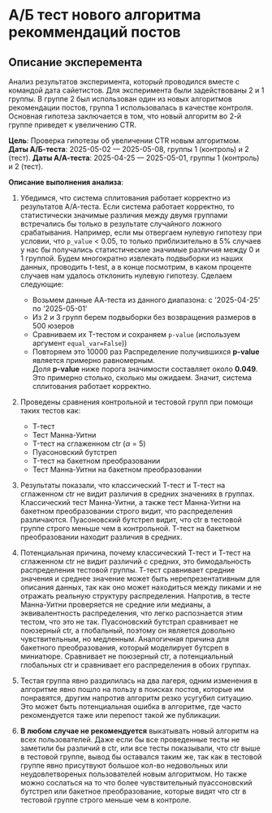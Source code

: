 # А/Б тест нового алгоритма рекоммендаций постов

## Описание эксперемента 

Анализ результатов эксперимента, который проводился вместе с командой дата сайетистов.
Для эксперимента были задействованы 2 и 1 группы. В группе 2 был использован один из новых алгоритмов рекомендации постов, группа 1 использовалась в качестве контроля.
Основная гипотеза заключается в том, что новый алгоритм во 2-й группе приведет к увеличению CTR. 

**Цель**: Проверка гипотезы об увеличении CTR новым алгоритмом.  
**Даты А/Б-теста**: 2025-05-02 — 2025-05-08, группы 1 (контроль) и 2 (тест).
**Даты А/А-теста**: 2025-04-25 — 2025-05-01, группы 1 (контроль) и 2 (тест).

**Описание выполнения анализа**:
1. Убедимся, что система сплитования работает корректно из результатов А/А-теста. Если система работает корректно, то статистически значимые различия между двумя группами встречались бы только в результате случайного ложного срабатывания. Например, если мы отвергаем нулевую гипотезу при условии, что `p_value` < 0.05, то только приблизительно в 5% случаев у нас бы получались статистические значимые различия между 0 и 1 группой. Будем многократно извлекать подвыборки из наших данных, проводить t-test, а в конце посмотрим, в каком проценте случаев нам удалось отклонить нулевую гипотезу. Сделаем следующие:
    -  Возьмем данные АА-теста из данного диапазона: с '2025-04-25' по '2025-05-01'
    -  Из 2 и 3 групп берем подвыборки без возвращения размеров в 500 юзеров
    -  Сравниваем их T-тестом и сохраняем `p-value` (используем аргумент `equal_var=False`))
    -  Повторяем это 10000 раз
Распределение получившихся **p-value** является примерно равномерным.  
Доля **p-value** ниже порога значимости составляет около **0.049**.  
Это примерно столько, сколько мы ожидаем. Значит, система сплитования 
работает корректно.

2. Проведены сравнения контрольной и тестовой групп при помощи таких тестов как:
   - Т-тест
   - Тест Манна-Уитни
   - T-тест на сглаженном ctr ($\alpha$ = 5)
   - Пуасоновский бутстреп
   - T-тест на бакетном преобразовании 
   - Тест Манна-Уитни на бакетном преобразовании
3. Результаты показали, что классический Т-тест и Т-тест на сглаженном ctr не видит различия в средних значениях в группах. Классический тест Манна-Уитни, а также тест Манна-Уитни на бакетном преобразовании строго видит, что распределения различаются. Пуасоновский бутстреп видит, что ctr в тестовой группе строго меньше чем в контрольной. Т-тест на бакетном преобразовании находит различия в средних.
4. Потенциальная причина, почему классический Т-тест и Т-тест на сглаженном ctr не видит различий с средних, это бимодальность распределения тестовой группы. Т-тест сравнивает средние значения и среднее значение может быть нерепрезентативным для описания данных, так как оно может находиться между пиками и не отражать реальную структуру распределения. Напротив, в тесте Манна-Уитни проверяется не средние или медианы, а эквивалентность распределения, что легко распознается этим тестом, что это не так. Пуасоновский бутстрап сравнивает не поюзерный ctr, а глобальный, поэтому он является довольно чувствительным, но медленным. Аналогичная причина для бакетного преобразования, который моделирует бутсреп в миниатюре. Сравнивает не поюзерный ctr, а потенциальный глобальных ctr и сравнивает его распределения в обоих группах.
5. Тестая группа явно раздилилась на два лагеря, одним изменения в алгоритме явно пошло на пользу в поисках постов, которые им понравятся, другим напротив алгоритм резко усугубил ситуацию. Это может быть потенциальная ошибка в алгоритме, где часто рекомендуется таже или перепост такой же публикации. 
6. **В любом случае не рекомендуется** выкатывать новый алгоритм на всех пользователей. Даже если бы все проведенные тесты не заметили бы различий в ctr, или все тесты показывали, что ctr выше в тестовой группе, вывод бы оставался таким же, так как в тестовой группе явно присутвуют большое кол-во недовольных или неудовлетвореных пользователей новым алгоритмом. Но также можно сослаться на то что более чувствительный пуассоновский бутстреп или бакетное преобразование, которые видят что ctr в тестовой группе строго меньше чем в контроле. 

